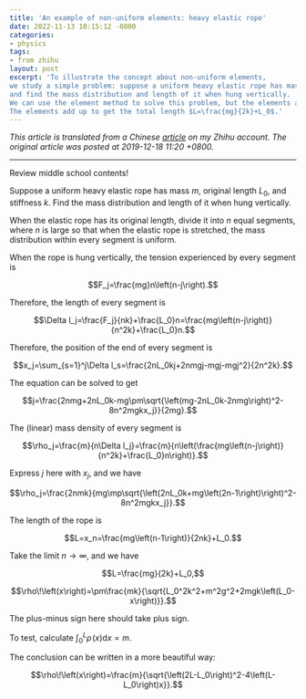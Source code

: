 ```yaml
---
title: 'An example of non-uniform elements: heavy elastic rope'
date: 2022-11-13 10:15:12 -0800
categories:
- physics
tags:
- from zhihu
layout: post
excerpt: 'To illustrate the concept about non-uniform elements,
we study a simple problem: suppose a uniform heavy elastic rope has mass $m$, original length $L_0$, and stiffness $k$,
and find the mass distribution and length of it when hung vertically.
We can use the element method to solve this problem, but the elements are non-uniform in terms of length.
The elements add up to get the total length $L=\frac{mg}{2k}+L_0$.'
---
```


*This article is translated from a
Chinese [article](https://zhuanlan.zhihu.com/p/97803238) on my Zhihu account.
The original article was posted at 2019-12-18 11:20 +0800.*

---

Review middle school contents!

Suppose a uniform heavy elastic rope has mass $m$, original length $L_0$, and stiffness $k$.
Find the mass distribution and length of it when hung vertically.

When the elastic rope has its original length,
divide it into $n$ equal segments, where $n$ is large
so that when the elastic rope is stretched, the mass distribution within every segment is uniform.

When the rope is hung vertically, the tension experienced by every segment is

$$F_j=\frac{mg}n\left(n-j\right).$$

Therefore, the length of every segment is

$$\Delta l_j=\frac{F_j}{nk}+\frac{L_0}n=\frac{mg\left(n-j\right)}{n^2k}+\frac{L_0}n.$$

Therefore, the position of the end of every segment is

$$x_j=\sum_{s=1}^j\Delta l_s=\frac{2nL_0kj+2nmgj-mgj-mgj^2}{2n^2k}.$$

The equation can be solved to get

$$j=\frac{2nmg+2nL_0k-mg\pm\sqrt{\left(mg-2nL_0k-2nmg\right)^2-8n^2mgkx_j}}{2mg}.$$

The (linear) mass density of every segment is

$$\rho_j=\frac{m}{n\Delta l_j}=\frac{m}{n\left(\frac{mg\left(n-j\right)}{n^2k}+\frac{L_0}n\right)}.$$

Express $j$ here with $x_j$, and we have

$$\rho_j=\frac{2nmk}{mg\mp\sqrt{\left(2nL_0k+mg\left(2n-1\right)\right)^2-8n^2mgkx_j}}.$$

The length of the rope is

$$L=x_n=\frac{mg\left(n-1\right)}{2nk}+L_0.$$

Take the limit $n\to\infty$, and we have

$$L=\frac{mg}{2k}+L_0,$$

$$\rho\!\left(x\right)=\pm\frac{mk}{\sqrt{L_0^2k^2+m^2g^2+2mgk\left(L_0-x\right)}}.$$

The plus-minus sign here should take plus sign.

To test, calculate $\int_0^L\rho\!\left(x\right)\mathrm dx=m$.

The conclusion can be written in a more beautiful way:

$$\rho\!\left(x\right)=\frac{m}{\sqrt{\left(2L-L_0\right)^2-4\left(L-L_0\right)x}}.$$
